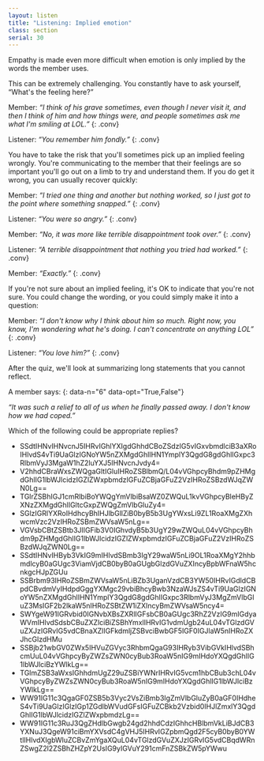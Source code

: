 ```yaml
---
layout: listen
title: "Listening: Implied emotion"
class: section
serial: 30
---
```

Empathy is made even more difficult when emotion is only implied by the words the member uses.

This can be extremely challenging. You constantly have to ask yourself, “What's the feeling here?”

Member: *“I think of his grave sometimes, even though I never visit it, and then I think of him and how things were, and people sometimes ask me what I'm smiling at LOL.”*
{: .conv}

Listener: *“You remember him fondly.”*
{: .conv}

You have to take the risk that you'll sometimes pick up an implied feeling wrongly. You're communicating to the member that their feelings are so important you'll go out on a limb to try and understand them. If you do get it wrong, you can usually recover quickly:

Member: *“I tried one thing and another but nothing worked, so I just got to the point where something snapped.”*
{: .conv}

Listener: *“You were so angry.”*
{: .conv}

Member: *“No, it was more like terrible disappointment took over.”*
{: .conv}

Listener: *“A  terrible disappointment that nothing you tried had worked.”*
{: .conv}

Member: *“Exactly.”*
{: .conv}

If you're not sure about an implied feeling, it's OK to indicate that you're not sure. You could change the wording, or you could simply make it into a question:

Member: *“I don't know why I think about him so much. Right now, you know, I'm wondering what he's doing. I can't concentrate on anything LOL”*
{: .conv}

Listener: *“You love him?”*
{: .conv}

After the quiz, we'll look at summarizing long statements that you cannot reflect.

A member says:
{: data-n="6" data-opt="True,False"}

*“It was such a relief to all of us when he finally passed away. I don't know how we had coped.”*

Which of the following could be appropriate replies?

- SSdtIHNvIHNvcnJ5IHRvIGhlYXIgdGhhdCBoZSdzIG5vIGxvbmdlciB3aXRoIHlvdS4vTi9UaGlzIGNoYW5nZXMgdGhlIHN1YmplY3QgdG8gdGhlIGxpc3RlbmVyJ3MgaW1hZ2luYXJ5IHNvcnJvdy4=
- V2hhdCBraWxsZWQgaGltIGluIHRoZSBlbmQ/L04vVGhpcyBhdm9pZHMgdGhlIG1lbWJlcidzIGZlZWxpbmdzIGFuZCBjaGFuZ2VzIHRoZSBzdWJqZWN0Lg==
- TGlrZSBhIGJ1cmRlbiBoYWQgYmVlbiBsaWZ0ZWQuL1kvVGhpcyBleHByZXNzZXMgdGhlIGltcGxpZWQgZmVlbGluZy4=
- SGlzIGRlYXRoIHdhcyBhIHJlbGllZiB0byB5b3UgYWxsLi9ZL1RoaXMgZXhwcmVzc2VzIHRoZSBmZWVsaW5nLg==
- VGVsbCBtZSBtb3JlIGFib3V0IGhvdyB5b3UgY29wZWQuL04vVGhpcyBhdm9pZHMgdGhlIG1lbWJlcidzIGZlZWxpbmdzIGFuZCBjaGFuZ2VzIHRoZSBzdWJqZWN0Lg==
- SSdtIHNvIHByb3VkIG9mIHlvdSBmb3IgY29waW5nLi9OL1RoaXMgY2hhbmdlcyB0aGUgc3ViamVjdCB0byB0aGUgbGlzdGVuZXIncyBpbWFnaW5hcnkgcHJpZGUu
- SSBrbm93IHRoZSBmZWVsaW5nLiBZb3UganVzdCB3YW50IHRvIGdldCBpdCBvdmVyIHdpdGggYXMgc29vbiBhcyBwb3NzaWJsZS4vTi9UaGlzIGNoYW5nZXMgdGhlIHN1YmplY3QgdG8gdGhlIGxpc3RlbmVyJ3MgZmVlbGluZ3MsIGF2b2lkaW5nIHRoZSBtZW1iZXIncyBmZWVsaW5ncy4=
- SWYgeW91IGRvbid0IGNvbXBsZXRlIGFsbCB0aGUgc3RhZ2VzIG9mIGdyaWVmIHlvdSdsbCBuZXZlciBiZSBhYmxlIHRvIG1vdmUgb24uL04vTGlzdGVuZXJzIGRvIG5vdCBnaXZlIGFkdmljZSBvciBwbGF5IGF0IGJlaW5nIHRoZXJhcGlzdHMu
- SSBjb21wbGV0ZWx5IHVuZGVyc3RhbmQgaG93IHRyb3VibGVkIHlvdSBhcmUuL04vVGhpcyByZWZsZWN0cyBub3RoaW5nIG9mIHdoYXQgdGhlIG1lbWJlciBzYWlkLg==
- TGlmZSB3aWxsIGhhdmUgZ29uZSBiYWNrIHRvIG5vcm1hbCBub3chL04vVGhpcyByZWZsZWN0cyBub3RoaW5nIG9mIHdoYXQgdGhlIG1lbWJlciBzYWlkLg==
- WW91IG11c3QgaGF0ZSB5b3Vyc2VsZiBmb3IgZmVlbGluZyB0aGF0IHdheS4vTi9UaGlzIGlzIGp1ZGdlbWVudGFsIGFuZCBkb2Vzbid0IHJlZmxlY3QgdGhlIG1lbWJlcidzIGZlZWxpbmdzLg==
- WW91IG11c3RuJ3QgZHdlbGwgb24gd2hhdCdzIGhhcHBlbmVkLiBJdCB3YXNuJ3QgeW91ciBmYXVsdC4gVHJ5IHRvIGZpbmQgd2F5cyB0byB0YWtlIHlvdXIgbWluZCBvZmYgaXQuL04vTGlzdGVuZXJzIGRvIG5vdCBqdWRnZSwgZ2l2ZSBhZHZpY2UsIG9yIGVuY291cmFnZSBkZW5pYWwu
